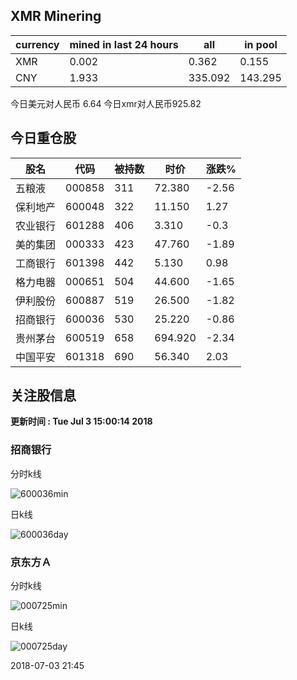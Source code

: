 ## XMR Minering

|currency|mined in last 24 hours|all|in pool|
|---|---|---|---|
|XMR|0.002|0.362|0.155|
|CNY|1.933|335.092|143.295|

今日美元对人民币 6.64	今日xmr对人民币925.82


## 今日重仓股 

|股名|代码|被持数|时价|涨跌%|
|---|---|---|---|---|
|五粮液|000858|311|72.380|-2.56|
|保利地产|600048|322|11.150|1.27|
|农业银行|601288|406|3.310|-0.3|
|美的集团|000333|423|47.760|-1.89|
|工商银行|601398|442|5.130|0.98|
|格力电器|000651|504|44.600|-1.65|
|伊利股份|600887|519|26.500|-1.82|
|招商银行|600036|530|25.220|-0.86|
|贵州茅台|600519|658|694.920|-2.34|
|中国平安|601318|690|56.340|2.03|

## 关注股信息
**更新时间 : Tue Jul  3 15:00:14 2018**
### 招商银行 
分时k线

![600036min](http://image.sinajs.cn/newchart/min/n/sh600036.gif)

日k线

![600036day](http://image.sinajs.cn/newchart/daily/n/sh600036.gif)

### 京东方Ａ 
分时k线

![000725min](http://image.sinajs.cn/newchart/min/n/sz000725.gif)

日k线

![000725day](http://image.sinajs.cn/newchart/daily/n/sz000725.gif)

2018-07-03 21:45